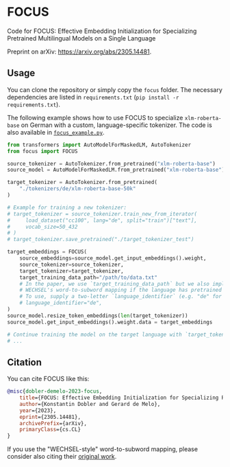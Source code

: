 # FOCUS

Code for FOCUS: Effective Embedding Initialization for Specializing Pretrained Multilingual Models on a Single Language

Preprint on arXiv: https://arxiv.org/abs/2305.14481.

## Usage

You can clone the repository or simply copy the `focus` folder. The necessary dependencies are listed in `requirements.txt` (`pip install -r requirements.txt`).

The following example shows how to use FOCUS to specialize `xlm-roberta-base` on German with a custom, language-specific tokenizer. The code is also available in [`focus_example.py`](focus_example.py).

```python
from transformers import AutoModelForMaskedLM, AutoTokenizer
from focus import FOCUS

source_tokenizer = AutoTokenizer.from_pretrained("xlm-roberta-base")
source_model = AutoModelForMaskedLM.from_pretrained("xlm-roberta-base")

target_tokenizer = AutoTokenizer.from_pretrained(
    "./tokenizers/de/xlm-roberta-base-50k"
)

# Example for training a new tokenizer:
# target_tokenizer = source_tokenizer.train_new_from_iterator(
#     load_dataset("cc100", lang="de", split="train")["text"],
#     vocab_size=50_432
# )
# target_tokenizer.save_pretrained("./target_tokenizer_test")

target_embeddings = FOCUS(
    source_embeddings=source_model.get_input_embeddings().weight,
    source_tokenizer=source_tokenizer,
    target_tokenizer=target_tokenizer,
    target_training_data_path="/path/to/data.txt"
    # In the paper, we use `target_training_data_path` but we also implement using
    # WECHSEL's word-to-subword mapping if the language has pretrained fasttext word embeddings available online
    # To use, supply a two-letter `language_identifier` (e.g. "de" for German) instead of `target_training_data_path`
    # language_identifier="de",
)
source_model.resize_token_embeddings(len(target_tokenizer))
source_model.get_input_embeddings().weight.data = target_embeddings

# Continue training the model on the target language with `target_tokenizer`.
# ...
```

## Citation

You can cite FOCUS like this:

```bibtex
@misc{dobler-demelo-2023-focus,
    title={FOCUS: Effective Embedding Initialization for Specializing Pretrained Multilingual Models on a Single Language},
    author={Konstantin Dobler and Gerard de Melo},
    year={2023},
    eprint={2305.14481},
    archivePrefix={arXiv},
    primaryClass={cs.CL}
}
```

If you use the "WECHSEL-style" word-to-subword mapping, please consider also citing their [original work](https://github.com/CPJKU/wechsel).
